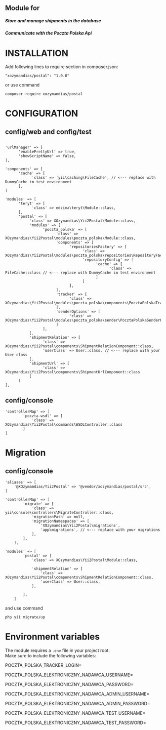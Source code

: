 
Module for
-----
##### Store and manage shipments in the database
##### Communicate with the Poczta Polska Api 

# INSTALLATION
Add following lines to require section in composer.json:
```
"xozymandias/postal": "1.0.0"
```
or use command
```
composer require xozymandias/postal
```


# CONFIGURATION

## config/web and config/test
```

'urlManager' => [
      'enablePrettyUrl' => true,
      'showScriptName' => false,
],

'components' => [
      'cache' => [
            'class' => 'yii\caching\FileCache', // <--- replace with DummyCache in test environment
      ],
]

'modules' => [
      'teryt' => [
            'class' => edzima\teryt\Module::class,
      ],
      'postal' => [
           'class' => XOzymandias\Yii2Postal\Module::class,
           'modules' => [
                 'poczta_polska' => [
                       'class' => XOzymandias\Yii2Postal\modules\poczta_polska\Module::class,
                       'components' => [
                             'repositoriesFactory' => [
                                   'class' => XOzymandias\Yii2Postal\modules\poczta_polska\repositories\RepositoryFactory::class,
                                   'repositoryConfig' => [
                                         'cache' => [
                                               'class' => FileCache::class // <--- replace with DummyCache in test environment
                                         ]
                                   ]
                             ],
                       ],
                       'tracker' => [
                             'class' => XOzymandias\Yii2Postal\modules\poczta_polska\components\PocztaPolskaTracker::class,
                       ],
                       'senderOptions' => [
                             'class' => XOzymandias\Yii2Postal\modules\poczta_polska\sender\PocztaPolskaSenderOptions::class,
                       ]
                 ],
           ],
           'shipmentRelation' => [
                 'class' => XOzymandias\Yii2Postal\components\ShipmentRelationComponent::class,
                 'userClass' => User::class, // <--- replace with your User class
           ],
           'shipmentUrl' => [
                 'class' => XOzymandias\Yii2Postal\components\ShipmentUrlComponent::class
           ]
      ]
],

```

## config/console
```
'controllerMap' => [
        'poczta-wsdl' => [
            'class' => XOzymandias\Yii2Postal\commands\WSDLController::class
        ]
]
```

# Migration
## config/console
```
'aliases' => [
    '@XOzymandias/Yii2Postal' => '@vendor/xozymandias/postal/src',
]

'controllerMap' => [
        'migrate' => [
            'class' => yii\console\controllers\MigrateController::class,
            'migrationPath' => null,
            'migrationNamespaces' => [
                'XOzymandias\Yii2Postal\migrations',
                'app\migrations', // <--- replace with your migrations
            ],
        ],
    ],

'modules' => [
        'postal' => [
            'class' => XOzymandias\Yii2Postal\Module::class,

            'shipmentRelation' => [
                'class' => XOzymandias\Yii2Postal\components\ShipmentRelationComponent::class,
                'userClass' => User::class,
            ],

        ],
    ]
```
and use command
```
php yii migrate/up
```

# Environment variables

The module requires a `.env` file in your project root.  
Make sure to include the following variables:

POCZTA_POLSKA_TRACKER_LOGIN=

POCZTA_POLSKA_ELEKTRONICZNY_NADAWCA_USERNAME=

POCZTA_POLSKA_ELEKTRONICZNY_NADAWCA_PASSWORD=

POCZTA_POLSKA_ELEKTRONICZNY_NADAWCA_ADMIN_USERNAME=

POCZTA_POLSKA_ELEKTRONICZNY_NADAWCA_ADMIN_PASSWORD=

POCZTA_POLSKA_ELEKTRONICZNY_NADAWCA_TEST_USERNAME=

POCZTA_POLSKA_ELEKTRONICZNY_NADAWCA_TEST_PASSWORD=


